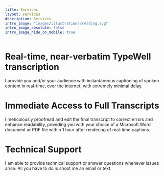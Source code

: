```yaml
---
title: Services
layout: services
description: Services
intro_image: "images/illustrations/reading.svg"
intro_image_absolute: false
intro_image_hide_on_mobile: true
---
```


# Real-time, near-verbatim TypeWell transcription

I provide you and/or your audience with instantaneous captioning of spoken content in real-time, over the internet, with extremely minimal delay.

# Immediate Access to Full Transcripts

I meticulously proofread and edit the final transcript to correct errors and enhance readability, providing you with your choice of a Microsoft Word document or PDF file within 1 hour after rendering of real-time captions.

# Technical Support

I am able to provide technical support or answer questions whenever issues arise. All you have to do is shoot me an email or text.